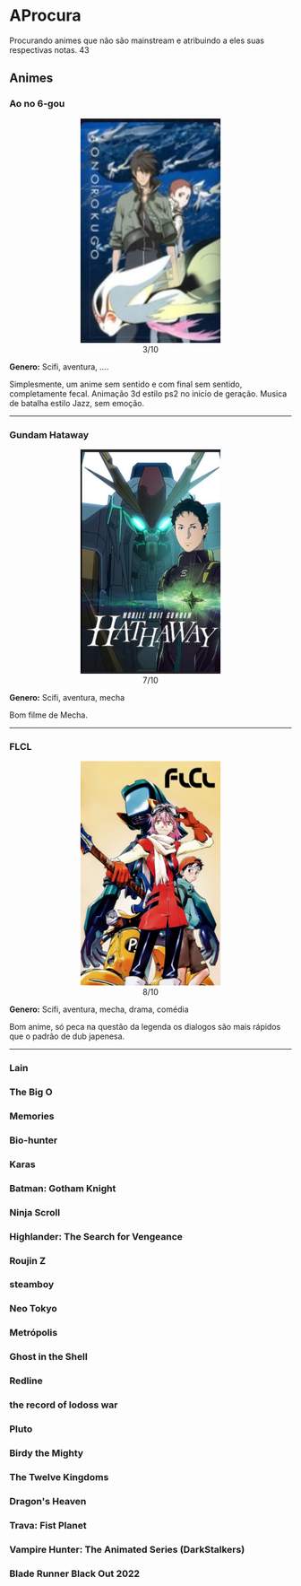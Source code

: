 # AProcura
Procurando animes que não são mainstream e atribuindo a eles suas respectivas notas.
43

## Animes

### Ao no 6-gou
<div align="center" >
    <img src="/img/Ao no 6-gou.png" height="400px" width="250px"/>
    <br>
    <span>3/10</span>
</div>

**Genero:** Scifi, aventura, ....

Simplesmente, um anime sem sentido e com final sem sentido, completamente fecal. Animação 3d estilo ps2 no inicio de geração. Musica de batalha estilo Jazz, sem emoção.

---
### Gundam Hataway

<div align="center">
    <img src="/img/Gundam Hataway.png"  height="400px" width="250px"/>
    <br>
    <span>7/10</span>
</div>

**Genero:** Scifi, aventura, mecha

Bom filme de Mecha.

---
### FLCL
<div align="center">
    <img src="/img/FLCL.jpg"  height="400px" width="250px"/>
    <br>
    <span>8/10</span>
</div>

**Genero:** Scifi, aventura, mecha, drama, comédia

Bom anime, só peca na questão da legenda os dialogos são mais rápidos que o padrão de dub japenesa.

---

### Lain
### The Big O
### Memories
### Bio-hunter
### Karas 
### Batman: Gotham Knight
### Ninja Scroll
### Highlander: The Search for Vengeance
### Roujin Z
### steamboy
### Neo Tokyo
### Metrópolis
### Ghost in the Shell 
### Redline
### the record of lodoss war
### Pluto
### Birdy the Mighty
### The Twelve Kingdoms
### Dragon's Heaven
### Trava: Fist Planet 
### Vampire Hunter: The Animated Series (DarkStalkers)
### Blade Runner Black Out 2022
